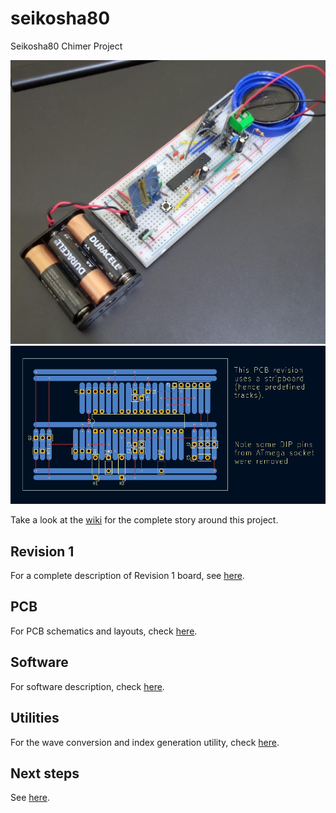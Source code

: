 # seikosha80
Seikosha80 Chimer Project

<img src="https://github.com/comododragon/seikosha80/blob/main/wiki/rev1.jpeg?raw=true" alt="drawing" width="600"/>

<img src="https://github.com/comododragon/seikosha80/blob/main/wiki/pcb.jpeg?raw=true" alt="drawing" width="600"/>

Take a look at the [wiki](https://github.com/comododragon/seikosha80/wiki/The-Seikosha80-Project) for the complete story around this project.

## Revision 1

For a complete description of Revision 1 board, see [here](https://github.com/comododragon/seikosha80/wiki/The-Seikosha80-Project#second-attempt-finally-a-kickoff-2024-).

## PCB

For PCB schematics and layouts, check [here](https://github.com/comododragon/seikosha80/wiki/The-Seikosha80-Project#schematics-and-layouts).

## Software

For software description, check [here](https://github.com/comododragon/seikosha80/wiki/The-Seikosha80-Project#the-software).

## Utilities

For the wave conversion and index generation utility, check [here](https://github.com/comododragon/seikosha80/wiki/The-Seikosha80-Project#chime-conversion-and-image-file).

## Next steps

See [here](https://github.com/comododragon/seikosha80/wiki/The-Seikosha80-Project#next-steps).

